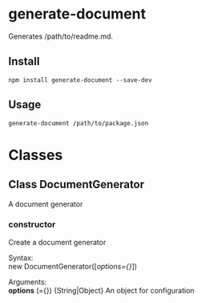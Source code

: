 # generate-document

Generates /path/to/readme.md.

## Install
```
npm install generate-document --save-dev
```

## Usage
```
generate-document /path/to/package.json
```

# Classes

## Class DocumentGenerator

A document generator

### constructor

Create a document generator

Syntax:<br>
new DocumentGenerator([*options={}*])

Arguments:<br>
**options** (={})  {String|Object} An object for configuration


